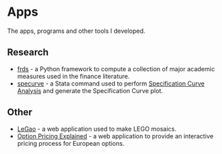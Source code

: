 # Apps

The apps, programs and other tools I developed.

## Research

* [frds](https://github.com/mgao6767/frds) - a Python framework to compute a collection of major academic measures used in the finance literature.
* [specurve](https://github.com/mgao6767/specurve) - a Stata command used to perform [Specification Curve Analysis](/specurve) and generate the Specification Curve plot.

## Other

* [LeGao](/legao) - a web application used to make LEGO mosaics.
* [Option Pricing Explained](/option-pricing-explained) - a web application to provide an interactive pricing process for European options.
